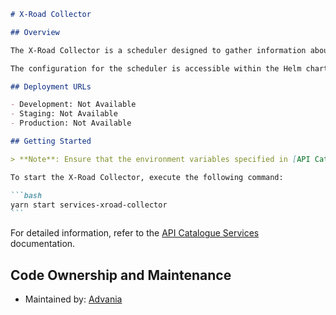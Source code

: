 ````markdown
# X-Road Collector

## Overview

The X-Road Collector is a scheduler designed to gather information about web services registered in the X-Road environment. It utilizes modules from the [API Catalogue Services] to perform its tasks.

The configuration for the scheduler is accessible within the Helm chart settings.

## Deployment URLs

- Development: Not Available
- Staging: Not Available
- Production: Not Available

## Getting Started

> **Note**: Ensure that the environment variables specified in [API Catalogue Services] are set up before running the X-Road Collector.

To start the X-Road Collector, execute the following command:

```bash
yarn start services-xroad-collector
```
````

For detailed information, refer to the [API Catalogue Services] documentation.

## Code Ownership and Maintenance

- Maintained by: [Advania](https://github.com/orgs/island-is/teams/advania/members)

[api catalogue services]: ../../../libs/api-catalogue/services/README.md

```

```
